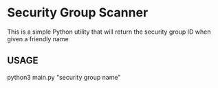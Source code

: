 # Security Group Scanner
This is a simple Python utility that will return the security group ID when given a friendly name
## USAGE
python3 main.py "security group name"